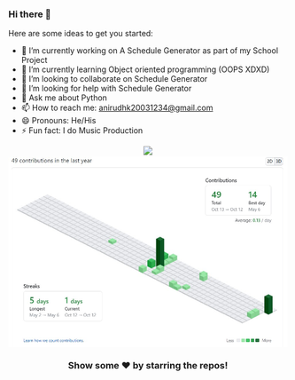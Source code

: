 ### Hi there 👋

Here are some ideas to get you started:

- 🔭 I’m currently working on A Schedule Generator as part of my School Project
- 🌱 I’m currently learning Object oriented programming (OOPS XDXD)
- 👯 I’m looking to collaborate on Schedule Generator
- 🤔 I’m looking for help with Schedule Generator
- 💬 Ask me about Python
- 📫 How to reach me: anirudhk20031234@gmail.com 
- 😄 Pronouns: He/His
- ⚡ Fun fact: I do Music Production

<div align = "center">
  <img src = "https://github-readme-stats.vercel.app/api?username=Anirudh-S-Kumar&show_icons=true&theme=tokyonight&line_height=27">
</div>
<div align = "center">
  <img align="center" src= "https://github.com/Anirudh-S-Kumar/Anirudh-S-Kumar/blob/main/Anirudh.jpg" />
</div>

<div align="center">

### Show some ❤️ by starring the repos!

</div>
